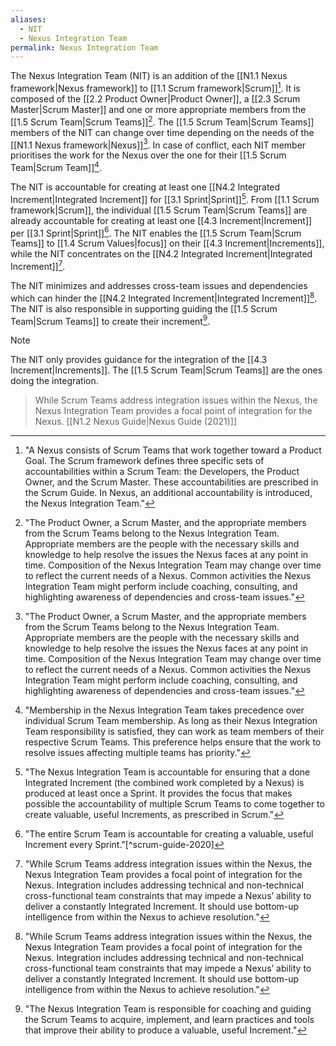 ```yaml
---
aliases:
  - NIT
  - Nexus Integration Team
permalink: Nexus Integration Team
---
```

The Nexus Integration Team (NIT) is an addition of the [[N1.1 Nexus framework|Nexus framework]] to [[1.1 Scrum framework|Scrum]][^nexus-accountability]. It is composed of the [[2.2 Product Owner|Product Owner]], a [[2.3 Scrum Master|Scrum Master]] and one or more appropriate members from the [[1.5 Scrum Team|Scrum Teams]][^nexus-members]. The [[1.5 Scrum Team|Scrum Teams]] members of the NIT can change over time depending on the needs of the [[N1.1 Nexus framework|Nexus]][^nexus-members]. In case of conflict, each NIT member prioritises the work for the Nexus over the one for their [[1.5 Scrum Team|Scrum Team]][^membership-precedence].

The NIT is accountable for creating at least one [[N4.2 Integrated Increment|Integrated Increment]] for [[3.1 Sprint|Sprint]][^nit-is-accountable]. From [[1.1 Scrum framework|Scrum]], the individual [[1.5 Scrum Team|Scrum Teams]] are already accountable for creating at least one [[4.3 Increment|Increment]] per [[3.1 Sprint|Sprint]][^increment-sprint-accountability]. The NIT enables the [[1.5 Scrum Team|Scrum Teams]] to [[1.4 Scrum Values|focus]] on their [[4.3 Increment|Increments]], while the NIT concentrates on the [[N4.2 Integrated Increment|Integrated Increment]][^nit-focus-integration].

The NIT minimizes and addresses cross-team issues and dependencies which can hinder the [[N4.2 Integrated Increment|Integrated Increment]][^nit-focus-integration]. The NIT is also responsible in supporting guiding the [[1.5 Scrum Team|Scrum Teams]] to create their increment[^nit-coaching].

> [!note]
> The NIT only provides guidance for the integration of the [[4.3 Increment|Increments]]. The [[1.5 Scrum Team|Scrum Teams]] are the ones doing the integration.
> > While Scrum Teams address integration issues within the Nexus, the Nexus Integration Team provides a focal point of integration for the Nexus.
> > [[N1.2 Nexus Guide|Nexus Guide (2021)]]


[^nexus-accountability]: "A Nexus consists of Scrum Teams that work together toward a Product Goal. The Scrum framework defines three specific sets of accountabilities within a Scrum Team: the Developers, the Product Owner, and the Scrum Master. These accountabilities are prescribed in the Scrum Guide. In Nexus, an additional accountability is introduced, the Nexus Integration Team."[^nexus-guide-2021]

[^nit-is-accountable]: "The Nexus Integration Team is accountable for ensuring that a done Integrated Increment (the combined work completed by a Nexus) is produced at least once a Sprint. It provides the focus that makes possible the accountability of multiple Scrum Teams to come together to create valuable, useful Increments, as prescribed in Scrum."[^nexus-guide-2021]

[^nit-focus-integration]: "While Scrum Teams address integration issues within the Nexus, the Nexus Integration Team provides a focal point of integration for the Nexus. Integration includes addressing technical and non-technical cross-functional team constraints that may impede a Nexus’ ability to deliver a constantly Integrated Increment. It should use bottom-up intelligence from within the Nexus to achieve resolution."[^nexus-guide-2021]

[^nexus-members]: "The Product Owner, a Scrum Master, and the appropriate members from the Scrum Teams belong to the Nexus Integration Team. Appropriate members are the people with the necessary skills and knowledge to help resolve the issues the Nexus faces at any point in time. Composition of the Nexus Integration Team may change over time to reflect the current needs of a Nexus. Common activities the Nexus Integration Team might perform include coaching, consulting, and highlighting awareness of dependencies and cross-team issues."[^nexus-guide-2021]

[^nit-coaching]: "The Nexus Integration Team is responsible for coaching and guiding the Scrum Teams to acquire, implement, and learn practices and tools that improve their ability to produce a valuable, useful Increment."[^nexus-guide-2021]

[^membership-precedence]: "Membership in the Nexus Integration Team takes precedence over individual Scrum Team membership. As long as their Nexus Integration Team responsibility is satisfied, they can work as team members of their respective Scrum Teams. This preference helps ensure that the work to resolve issues affecting multiple teams has priority."[^nexus-guide-2021]

[^increment-sprint-accountability]: "The entire Scrum Team is accountable for creating a valuable, useful Increment every Sprint."[^scrum-guide-2020]

[^nexus-guide-2021]: [[N1.2 Nexus Guide|Nexus Guide (2021)]]